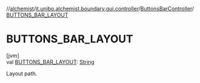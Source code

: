 //[alchemist](../../../index.md)/[it.unibo.alchemist.boundary.gui.controller](../index.md)/[ButtonsBarController](index.md)/[BUTTONS_BAR_LAYOUT](-b-u-t-t-o-n-s_-b-a-r_-l-a-y-o-u-t.md)

# BUTTONS_BAR_LAYOUT

[jvm]\
val [BUTTONS_BAR_LAYOUT](-b-u-t-t-o-n-s_-b-a-r_-l-a-y-o-u-t.md): [String](https://docs.oracle.com/javase/8/docs/api/java/lang/String.html)

Layout path.

